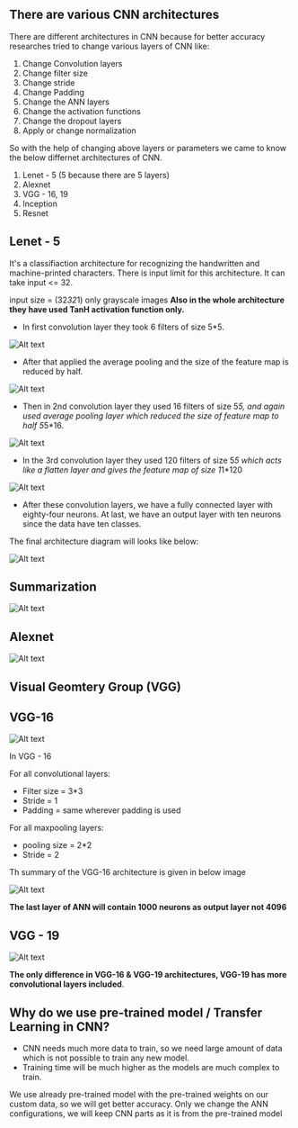 ## There are various CNN architectures 

There are different architectures in CNN because for better accuracy researches tried to change various layers of CNN like:
1) Change Convolution layers
2) Change filter size
3) Change stride
4) Change Padding
5) Change the ANN layers
6) Change the activation functions
7) Change the dropout layers
8) Apply or change normalization

So with the help of changing above layers or parameters we came to know the below differnet architectures of CNN.

1) Lenet - 5 (5 because there are 5 layers)
2) Alexnet
3) VGG - 16, 19
4) Inception
5) Resnet


## Lenet - 5

It's a classifiaction architecture for recognizing the handwritten and machine-printed characters. There is input limit for this architecture. It can take input <= 32. 

input size = (32*32*1) only grayscale images
**Also in the whole architecture they have used TanH activation function only.**

- In first convolution layer they took 6 filters of size 5*5.

![Alt text](image-8.png)

- After that applied the average pooling and the size of the feature map is reduced by half.

![Alt text](image-9.png)

- Then in 2nd convolution layer they used 16 filters of size 5*5, and again used average pooling layer which reduced the size of feature map to half 5*5*16.

![Alt text](image-10.png)

- In the 3rd convolution layer they used 120 filters of size 5*5 which acts like a flatten layer and gives the feature map of size 1*1*120

![Alt text](image-11.png)

- After these convolution layers, we have a fully connected layer with eighty-four neurons. At last, we have an output layer with ten neurons since the data have ten classes.

The final architecture diagram will looks like below:

![Alt text](image-12.png)


## Summarization

![Alt text](image-13.png)


## Alexnet

![Alt text](image-14.png)

## Visual Geomtery Group (VGG)

## VGG-16

![Alt text](image-15.png)

In VGG - 16

For all convolutional layers:
- Filter size = 3*3
- Stride = 1
- Padding = same wherever padding is used

For all maxpooling layers:
- pooling size = 2*2
- Stride = 2

Th summary of the VGG-16 architecture is given in below image

![Alt text](image-16.png)

**The last layer of ANN will contain 1000 neurons as output layer not 4096**

## VGG - 19

![Alt text](image-17.png)

**The only difference in VGG-16 & VGG-19 architectures, VGG-19 has more convolutional layers included**.


## Why do we use pre-trained model / Transfer Learning in CNN?

- CNN needs much more data to train, so we need large amount of data which is not possible to train any new model.
- Training time will be much higher as the models are much complex to train.

We use already pre-trained model with the pre-trained weights on our custom data, so we will get better accuracy.
Only we change the ANN configurations, we will keep CNN parts as it is from the pre-trained model
